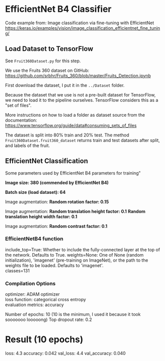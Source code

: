 # EfficientNet B4 Classifier

Code example from: Image classification via fine-tuning with EfficientNet
https://keras.io/examples/vision/image_classification_efficientnet_fine_tuning/

## Load Dataset to TensorFlow
See `Fruit360Dataset.py` for this step.

We use the Fruits 360 dataset on GitHub:\
https://github.com/srbhr/Fruits_360/blob/master/Fruits_Detection.ipynb

First download the dataset, I put it in the `../Dataset` folder. 

Because the dataset that we use is not a pre-built dataset for TensorFlow, we need to load it to the pipeline ourselves.
TensorFlow considers this as a "set of files".

More instructions on how to load a folder as dataset source from the documentation:
https://www.tensorflow.org/guide/data#consuming_sets_of_files

The dataset is split into 80% train and 20% test. The method `Fruit360Dataset.fruit360_dataset` returns
train and test datasets after split, and labels of the fruit.

## EfficientNet Classification
Some parameters used by EfficientNet B4 parameters for training"

**Image size: 380  (commended by EfficientNet B4)**

**Batch size (load dataset): 64**

Image augmentation:
**Random rotation factor: 0.15**

Image augmentation:
**Random translation height factor: 0.1**
**Random translation height width factor: 0.1**

Image augmentation:
**Random contrast factor: 0.1**

### EfficientNetB4 function
include_top=True: Whether to include the fully-connected layer at the top of the network. Defaults to True.
weights=None: One of None (random initialization), 'imagenet' (pre-training on ImageNet), or the path to the weights
 file to be loaded. Defaults to 'imagenet'.\
classes=131

### Compilation Options
optimizer: ADAM optimizer\
loss function: categorical cross entropy\
evaluation metrics: accuracy

Number of epochs: 10   (10 is the minimum, I used it because it took sooooooo looooong)
Top dropout rate: 0.2


# Result (10 epochs)
loss: 4.3
accuracy: 0.042
val_loss: 4.4
val_accuracy: 0.040
